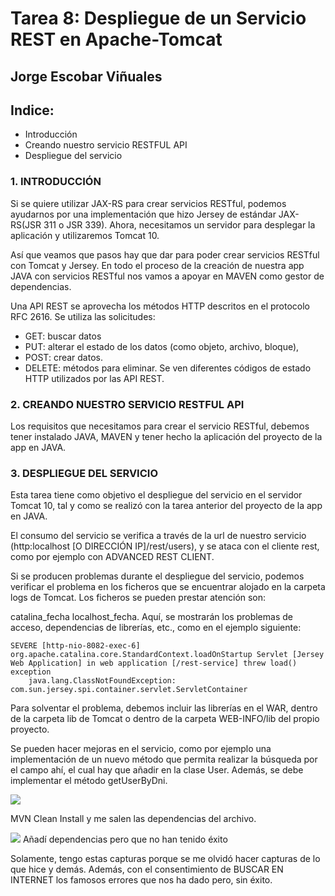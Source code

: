 # Tarea 8: Despliegue de un Servicio REST en Apache-Tomcat

  ## Jorge Escobar Viñuales

  ## Indice:
 - Introducción
 - Creando nuestro servicio RESTFUL API
 - Despliegue del servicio

 ### 1. INTRODUCCIÓN

 Si se quiere utilizar JAX-RS para crear servicios RESTful, podemos ayudarnos por una implementación que hizo Jersey de estándar JAX-RS(JSR 311    o JSR 339). Ahora, necesitamos un servidor para desplegar la aplicación y utilizaremos Tomcat 10.

 Así que veamos que pasos hay que dar para poder crear servicios RESTful con Tomcat y Jersey. En todo el proceso de la creación de nuestra app JAVA con servicios RESTful nos vamos a apoyar en MAVEN como gestor de dependencias.

 Una API REST se aprovecha los métodos HTTP descritos en el protocolo RFC 2616. Se utiliza las solicitudes:

  - GET: buscar datos
  - PUT: alterar el estado de los datos (como objeto, archivo, bloque),
  - POST: crear datos.
  - DELETE: métodos para eliminar. Se ven diferentes códigos de estado HTTP utilizados por las API REST.

  ### 2. CREANDO NUESTRO SERVICIO RESTFUL API

Los requisitos que necesitamos para crear el servicio RESTful, debemos tener instalado JAVA, MAVEN y tener hecho la aplicación del proyecto de la app en JAVA.

  ### 3. DESPLIEGUE DEL SERVICIO

  Esta tarea tiene como objetivo el despliegue del servicio en el servidor Tomcat 10, tal y como se realizó con la tarea anterior del proyecto de la app en JAVA.

  El consumo del servicio se verifica a través de la url de nuestro servicio (http:localhost [O DIRECCIÓN IP]/rest/users), y se ataca con el cliente rest, como por ejemplo con ADVANCED REST CLIENT.

  Si se producen problemas durante el despliegue del servicio, podemos verificar el problema en los ficheros que se encuentrar alojado en la carpeta logs de Tomcat. Los ficheros se pueden prestar atención son:

  catalina_fecha
  localhost_fecha. Aquí, se mostrarán los problemas de acceso, dependencias de librerías, etc., como en el ejemplo siguiente:

    SEVERE [http-nio-8082-exec-6] org.apache.catalina.core.StandardContext.loadOnStartup Servlet [Jersey Web Application] in web application [/rest-service] threw load() exception
        java.lang.ClassNotFoundException: com.sun.jersey.spi.container.servlet.ServletContainer

  Para solventar el problema, debemos incluir las librerías en el WAR, dentro de la carpeta lib de Tomcat o dentro de la carpeta WEB-INFO/lib del propio proyecto.

  Se pueden hacer mejoras en el servicio, como por ejemplo una implementación de un nuevo método que permita realizar la búsqueda por el campo ahí, el cual hay que añadir en la clase User. Además, se debe implementar el método getUserByDni.

![](https://github.com/Jorgeev27/GIT/blob/main/img/Tarea%208%20-%20Despliegue%20de%20un%20servicio%20REST%20en%20Apache-Tomcat/REST%201.png)

MVN Clean Install y me salen las dependencias del archivo.

![](https://github.com/Jorgeev27/GIT/blob/main/img/Tarea%208%20-%20Despliegue%20de%20un%20servicio%20REST%20en%20Apache-Tomcat/REST%202.png)
Añadí dependencias pero que no han tenido éxito

Solamente, tengo estas capturas porque se me olvidó hacer capturas de lo que hice y demás. Además, con el consentimiento de BUSCAR EN INTERNET los famosos errores que nos ha dado pero, sin éxito.
